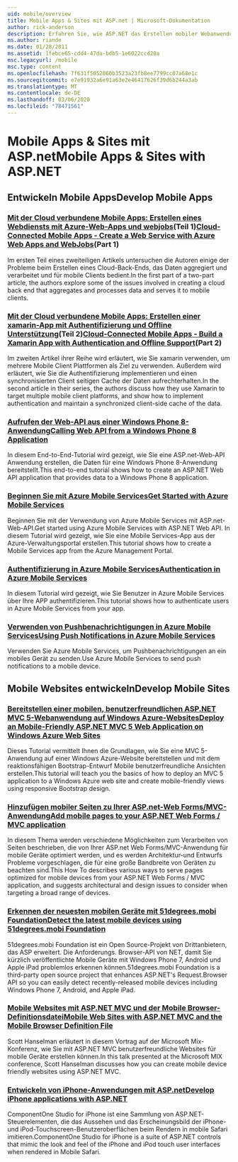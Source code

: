 ```yaml
---
uid: mobile/overview
title: Mobile Apps & Sites mit ASP.net | Microsoft-Dokumentation
author: rick-anderson
description: Erfahren Sie, wie ASP.NET das Erstellen mobiler Webanwendungen erleichtert.
ms.author: riande
ms.date: 01/28/2011
ms.assetid: 1febce65-cdd4-47da-bdb5-1e6022ccd20a
msc.legacyurl: /mobile
msc.type: content
ms.openlocfilehash: 7f631f5052060b3523a23fb8ee7799cc07a68e1c
ms.sourcegitcommit: e7e91932a6e91a63e2e46417626f39d6b244a3ab
ms.translationtype: MT
ms.contentlocale: de-DE
ms.lasthandoff: 03/06/2020
ms.locfileid: "78471561"
---
```

# <a name="mobile-apps--sites-with-aspnet"></a><span data-ttu-id="6d066-103">Mobile Apps & Sites mit ASP.net</span><span class="sxs-lookup"><span data-stu-id="6d066-103">Mobile Apps & Sites with ASP.NET</span></span>

## <a name="develop-mobile-apps"></a><span data-ttu-id="6d066-104">Entwickeln Mobile Apps</span><span class="sxs-lookup"><span data-stu-id="6d066-104">Develop Mobile Apps</span></span>

### <a name="cloud-connected-mobile-apps---create-a-web-service-with-azure-web-apps-and-webjobspart-1"></a><span data-ttu-id="6d066-105">[Mit der Cloud verbundene Mobile Apps: Erstellen eines Webdiensts mit Azure-Web-Apps und webjobs](https://msdn.microsoft.com/magazine/mt185572)(Teil 1)</span><span class="sxs-lookup"><span data-stu-id="6d066-105">[Cloud-Connected Mobile Apps - Create a Web Service with Azure Web Apps and WebJobs](https://msdn.microsoft.com/magazine/mt185572)(Part 1)</span></span>

<span data-ttu-id="6d066-106">Im ersten Teil eines zweiteiligen Artikels untersuchen die Autoren einige der Probleme beim Erstellen eines Cloud-Back-Ends, das Daten aggregiert und verarbeitet und für mobile Clients bedient.</span><span class="sxs-lookup"><span data-stu-id="6d066-106">In the first part of a two-part article, the authors explore some of the issues involved in creating a cloud back end that aggregates and processes data and serves it to mobile clients.</span></span>

### <a name="cloud-connected-mobile-apps---build-a-xamarin-app-with-authentication-and-offline-supportpart-2"></a><span data-ttu-id="6d066-107">[Mit der Cloud verbundene Mobile Apps: Erstellen einer xamarin-App mit Authentifizierung und Offline Unterstützung](https://msdn.microsoft.com/magazine/mt422581.aspx)(Teil 2)</span><span class="sxs-lookup"><span data-stu-id="6d066-107">[Cloud-Connected Mobile Apps - Build a Xamarin App with Authentication and Offline Support](https://msdn.microsoft.com/magazine/mt422581.aspx)(Part 2)</span></span>

<span data-ttu-id="6d066-108">Im zweiten Artikel ihrer Reihe wird erläutert, wie Sie xamarin verwenden, um mehrere Mobile Client Plattformen als Ziel zu verwenden. Außerdem wird erläutert, wie Sie die Authentifizierung implementieren und einen synchronisierten Client seitigen Cache der Daten aufrechterhalten.</span><span class="sxs-lookup"><span data-stu-id="6d066-108">In the second article in their series, the authors discuss how they use Xamarin to target multiple mobile client platforms, and show how to implement authentication and maintain a synchronized client-side cache of the data.</span></span>

### <a name="calling-web-api-from-a-windows-phone-8-application"></a>[<span data-ttu-id="6d066-109">Aufrufen der Web-API aus einer Windows Phone 8-Anwendung</span><span class="sxs-lookup"><span data-stu-id="6d066-109">Calling Web API from a Windows Phone 8 Application</span></span>](../web-api/overview/mobile-clients/calling-web-api-from-a-windows-phone-8-application.md)

<span data-ttu-id="6d066-110">In diesem End-to-End-Tutorial wird gezeigt, wie Sie eine ASP.net-Web-API Anwendung erstellen, die Daten für eine Windows Phone 8-Anwendung bereitstellt.</span><span class="sxs-lookup"><span data-stu-id="6d066-110">This end-to-end tutorial shows how to create an ASP.NET Web API application that provides data to a Windows Phone 8 application.</span></span>

### <a name="get-started-with-azure-mobile-services"></a>[<span data-ttu-id="6d066-111">Beginnen Sie mit Azure Mobile Services</span><span class="sxs-lookup"><span data-stu-id="6d066-111">Get Started with Azure Mobile Services</span></span>](https://azure.microsoft.com/documentation/articles/mobile-services-dotnet-backend-windows-store-dotnet-get-started?WT.mc_id=zumo_aspnet)

<span data-ttu-id="6d066-112">Beginnen Sie mit der Verwendung von Azure Mobile Services mit ASP.net-Web-API.</span><span class="sxs-lookup"><span data-stu-id="6d066-112">Get started using Azure Mobile Services with ASP.NET Web API.</span></span> <span data-ttu-id="6d066-113">In diesem Tutorial wird gezeigt, wie Sie eine Mobile Services-App aus der Azure-Verwaltungsportal erstellen.</span><span class="sxs-lookup"><span data-stu-id="6d066-113">This tutorial shows how to create a Mobile Services app from the Azure Management Portal.</span></span>

### <a name="authentication-in-azure-mobile-services"></a>[<span data-ttu-id="6d066-114">Authentifizierung in Azure Mobile Services</span><span class="sxs-lookup"><span data-stu-id="6d066-114">Authentication in Azure Mobile Services</span></span>](https://azure.microsoft.com/documentation/articles/mobile-services-dotnet-backend-windows-store-dotnet-get-started-users/?WT.mc_id=zumo_aspnet)

<span data-ttu-id="6d066-115">In diesem Tutorial wird gezeigt, wie Sie Benutzer in Azure Mobile Services über Ihre APP authentifizieren.</span><span class="sxs-lookup"><span data-stu-id="6d066-115">This tutorial shows how to authenticate users in Azure Mobile Services from your app.</span></span>

### <a name="using-push-notifications-in-azure-mobile-services"></a>[<span data-ttu-id="6d066-116">Verwenden von Pushbenachrichtigungen in Azure Mobile Services</span><span class="sxs-lookup"><span data-stu-id="6d066-116">Using Push Notifications in Azure Mobile Services</span></span>](https://azure.microsoft.com/documentation/articles/mobile-services-dotnet-backend-windows-store-dotnet-get-started-push/?WT.mc_id=zumo_aspnet)

<span data-ttu-id="6d066-117">Verwenden Sie Azure Mobile Services, um Pushbenachrichtigungen an ein mobiles Gerät zu senden.</span><span class="sxs-lookup"><span data-stu-id="6d066-117">Use Azure Mobile Services to send push notifications to a mobile device.</span></span>

## <a name="develop-mobile-sites"></a><span data-ttu-id="6d066-118">Mobile Websites entwickeln</span><span class="sxs-lookup"><span data-stu-id="6d066-118">Develop Mobile Sites</span></span>

### <a name="deploy-an-mobile-friendly-aspnet-mvc-5-web-application-on-windows-azure-web-sites"></a>[<span data-ttu-id="6d066-119">Bereitstellen einer mobilen, benutzerfreundlichen ASP.NET MVC 5-Webanwendung auf Windows Azure-Websites</span><span class="sxs-lookup"><span data-stu-id="6d066-119">Deploy an Mobile-Friendly ASP.NET MVC 5 Web Application on Windows Azure Web Sites</span></span>](https://docs.microsoft.com/azure/app-service-web/web-sites-dotnet-deploy-aspnet-mvc-mobile-app)

<span data-ttu-id="6d066-120">Dieses Tutorial vermittelt Ihnen die Grundlagen, wie Sie eine MVC 5-Anwendung auf einer Windows Azure-Website bereitstellen und mit dem reaktionsfähigen Bootstrap-Entwurf Mobile benutzerfreundliche Ansichten erstellen.</span><span class="sxs-lookup"><span data-stu-id="6d066-120">This tutorial will teach you the basics of how to deploy an MVC 5 application to a Windows Azure web site and create mobile-friendly views using responsive Bootstrap design.</span></span>

### <a name="add-mobile-pages-to-your-aspnet-web-forms--mvc-application"></a>[<span data-ttu-id="6d066-121">Hinzufügen mobiler Seiten zu Ihrer ASP.net-Web Forms/MVC-Anwendung</span><span class="sxs-lookup"><span data-stu-id="6d066-121">Add mobile pages to your ASP.NET Web Forms / MVC application</span></span>](../whitepapers/add-mobile-pages-to-your-aspnet-web-forms-mvc-application.md)

<span data-ttu-id="6d066-122">In diesem Thema werden verschiedene Möglichkeiten zum Verarbeiten von Seiten beschrieben, die von Ihrer ASP.net Web Forms/MVC-Anwendung für mobile Geräte optimiert werden, und es werden Architektur-und Entwurfs Probleme vorgeschlagen, die für eine große Bandbreite von Geräten zu beachten sind.</span><span class="sxs-lookup"><span data-stu-id="6d066-122">This How To describes various ways to serve pages optimized for mobile devices from your ASP.NET Web Forms / MVC application, and suggests architectural and design issues to consider when targeting a broad range of devices.</span></span>

### <a name="detect-the-latest-mobile-devices-using-51degreesmobi-foundation"></a>[<span data-ttu-id="6d066-123">Erkennen der neuesten mobilen Geräte mit 51degrees.mobi Foundation</span><span class="sxs-lookup"><span data-stu-id="6d066-123">Detect the latest mobile devices using 51degrees.mobi Foundation</span></span>](https://github.com/51Degrees/dotNET-Device-Detection)

<span data-ttu-id="6d066-124">51degrees.mobi Foundation ist ein Open Source-Projekt von Drittanbietern, das ASP erweitert. Die Anforderungs. Browser-API von NET, damit Sie kürzlich veröffentlichte Mobile Geräte mit Windows Phone 7, Android und Apple iPad problemlos erkennen können.</span><span class="sxs-lookup"><span data-stu-id="6d066-124">51degrees.mobi Foundation is a third-party open source project that enhances ASP.NET's Request.Browser API so you can easily detect recently-released mobile devices including Windows Phone 7, Android, and Apple iPad.</span></span>

### <a name="mobile-web-sites-with-aspnet-mvc-and-the-mobile-browser-definition-file"></a>[<span data-ttu-id="6d066-125">Mobile Websites mit ASP.NET MVC und der Mobile Browser-Definitionsdatei</span><span class="sxs-lookup"><span data-stu-id="6d066-125">Mobile Web Sites with ASP.NET MVC and the Mobile Browser Definition File</span></span>](http://www.hanselman.com/blog/MixMobileWebSitesWithASPNETMVCAndTheMobileBrowserDefinitionFile.aspx)

<span data-ttu-id="6d066-126">Scott Hanselman erläutert in diesem Vortrag auf der Microsoft Mix-Konferenz, wie Sie mit ASP.NET MVC benutzerfreundliche Websites für mobile Geräte erstellen können.</span><span class="sxs-lookup"><span data-stu-id="6d066-126">In this talk presented at the Microsoft MIX conference, Scott Hanselman discusses how you can create mobile device friendly websites using ASP.NET MVC.</span></span>

### <a name="develop-iphone-applications-with-aspnet"></a>[<span data-ttu-id="6d066-127">Entwickeln von iPhone-Anwendungen mit ASP.net</span><span class="sxs-lookup"><span data-stu-id="6d066-127">Develop iPhone applications with ASP.NET</span></span>](http://labs.componentone.com/iPhone/)

<span data-ttu-id="6d066-128">ComponentOne Studio for iPhone ist eine Sammlung von ASP.NET-Steuerelementen, die das Aussehen und das Erscheinungsbild der iPhone-und iPod-Touchscreen-Benutzeroberflächen beim Rendern in mobile Safari imitieren.</span><span class="sxs-lookup"><span data-stu-id="6d066-128">ComponentOne Studio for iPhone is a suite of ASP.NET controls that mimic the look and feel of the iPhone and iPod touch user interfaces when rendered in Mobile Safari.</span></span>
